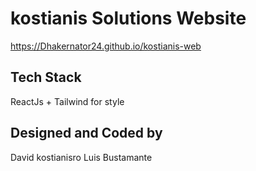 # kostianis Solutions Website

https://Dhakernator24.github.io/kostianis-web

## Tech Stack

ReactJs + Tailwind for style

## Designed and Coded by 

David kostianisro
Luis Bustamante